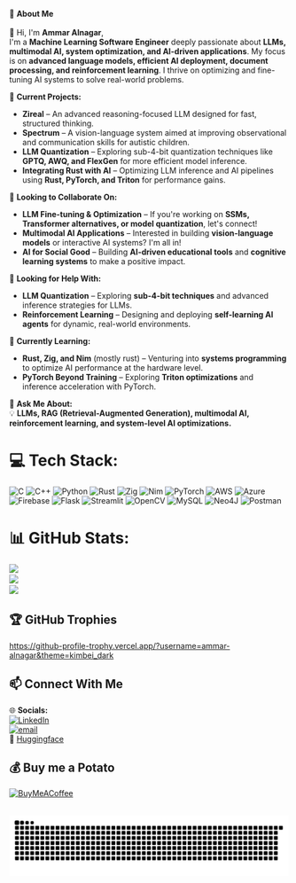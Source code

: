 
🚀 **About Me**  
<br>👋 Hi, I'm **Ammar Alnagar**,  
I'm a **Machine Learning Software Engineer** deeply passionate about **LLMs, multimodal AI, system optimization, and AI-driven applications**. My focus is on **advanced language models, efficient AI deployment, document processing, and reinforcement learning**. I thrive on optimizing and fine-tuning AI systems to solve real-world problems.  


🔭 **Current Projects:**  
- **Zireal** – An advanced reasoning-focused LLM designed for fast, structured thinking.  
- **Spectrum** – A vision-language system aimed at improving observational and communication skills for autistic children.  
- **LLM Quantization** – Exploring sub-4-bit quantization techniques like **GPTQ, AWQ, and FlexGen** for more efficient model inference.  
- **Integrating Rust with AI** – Optimizing LLM inference and AI pipelines using **Rust, PyTorch, and Triton** for performance gains.  

👯 **Looking to Collaborate On:**  
- **LLM Fine-tuning & Optimization** – If you're working on **SSMs, Transformer alternatives, or model quantization**, let's connect!  
- **Multimodal AI Applications** – Interested in building **vision-language models** or interactive AI systems? I'm all in!  
- **AI for Social Good** – Building **AI-driven educational tools** and **cognitive learning systems** to make a positive impact.  

🤝 **Looking for Help With:**  
- **LLM Quantization** – Exploring **sub-4-bit techniques** and advanced inference strategies for LLMs.  
- **Reinforcement Learning** – Designing and deploying **self-learning AI agents** for dynamic, real-world environments.  

🌱 **Currently Learning:**  
- **Rust, Zig, and Nim** (mostly rust) – Venturing into **systems programming** to optimize AI performance at the hardware level.  
- **PyTorch Beyond Training** – Exploring **Triton optimizations** and inference acceleration with PyTorch.  

💬 **Ask Me About:**  
💡 **LLMs, RAG (Retrieval-Augmented Generation), multimodal AI, reinforcement learning, and system-level AI optimizations.**  

# 💻 **Tech Stack:**
![C](https://img.shields.io/badge/c-%2300599C.svg?style=for-the-badge&logo=c&logoColor=white) ![C++](https://img.shields.io/badge/c++-%2300599C.svg?style=for-the-badge&logo=c%2B%2B&logoColor=white) ![Python](https://img.shields.io/badge/python-3670A0?style=for-the-badge&logo=python&logoColor=ffdd54) ![Rust](https://img.shields.io/badge/rust-%23000000.svg?style=for-the-badge&logo=rust&logoColor=white) ![Zig](https://img.shields.io/badge/Zig-%23F7A41D.svg?style=for-the-badge&logo=zig&logoColor=white) ![Nim](https://img.shields.io/badge/nim-%23FFE953.svg?style=for-the-badge&logo=nim&logoColor=white) ![PyTorch](https://img.shields.io/badge/PyTorch-%23EE4C2C.svg?style=for-the-badge&logo=PyTorch&logoColor=white) ![AWS](https://img.shields.io/badge/AWS-%23FF9900.svg?style=for-the-badge&logo=amazon-aws&logoColor=white) ![Azure](https://img.shields.io/badge/azure-%230072C6.svg?style=for-the-badge&logo=microsoftazure&logoColor=white) ![Firebase](https://img.shields.io/badge/firebase-%23039BE5.svg?style=for-the-badge&logo=firebase) ![Flask](https://img.shields.io/badge/flask-%23000.svg?style=for-the-badge&logo=flask&logoColor=white) ![Streamlit](https://img.shields.io/badge/Streamlit-%23FE4B4B.svg?style=for-the-badge&logo=streamlit&logoColor=white) ![OpenCV](https://img.shields.io/badge/opencv-%23white.svg?style=for-the-badge&logo=opencv&logoColor=white) ![MySQL](https://img.shields.io/badge/mysql-4479A1.svg?style=for-the-badge&logo=mysql&logoColor=white) ![Neo4J](https://img.shields.io/badge/Neo4j-008CC1?style=for-the-badge&logo=neo4j&logoColor=white) ![Postman](https://img.shields.io/badge/Postman-FF6C37?style=for-the-badge&logo=postman&logoColor=white) 

# 📊 **GitHub Stats:**
![](https://github-readme-stats.vercel.app/api?username=Ammar-Alnagar&theme=dark&hide_border=false&include_all_commits=true&count_private=true)<br/>
![](https://nirzak-streak-stats.vercel.app/?user=Ammar-Alnagar&theme=dark&hide_border=false)<br/>
![](https://github-readme-stats.vercel.app/api/top-langs/?username=Ammar-Alnagar&theme=dark&hide_border=false&include_all_commits=true&count_private=true&layout=compact)

## 🏆 **GitHub Trophies**

https://github-profile-trophy.vercel.app/?username=ammar-alnagar&theme=kimbei_dark

## 📫 **Connect With Me**  
🌐 **Socials:**  
[![LinkedIn](https://img.shields.io/badge/LinkedIn-%230077B5.svg?logo=linkedin&logoColor=white)](https://linkedin.com/in/ammar-alnagar-393413201)  
[![email](https://img.shields.io/badge/Email-D14836?logo=gmail&logoColor=white)](mailto:Ammaralnagar416@gmail.com)  
🤗 [Huggingface](https://huggingface.co/Daemontatox)

## 💰 **Buy me a Potato**  
[![BuyMeACoffee](https://img.shields.io/badge/Buy%20Me%20a%20Coffee-ffdd00?style=for-the-badge&logo=buy-me-a-coffee&logoColor=black)](https://buymeacoffee.com/Daemontatox) 

<br clear="both">

<img src="https://raw.githubusercontent.com/Ammar-Alnagar/Ammar-Alnagar/output/snake.svg" alt="Snake animation" />



